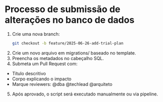 # Processo de submissão de alterações no banco de dados

1. Crie uma nova branch:
   ```bash
   git checkout -b feature/2025-06-26-add-trial-plan
2. Crie um novo arquivo em migrations/ baseado no template.
3. Preencha os metadados no cabeçalho SQL.
4. Submeta um Pull Request com:
- Título descritivo
- Corpo explicando o impacto
- Marque reviewers: @dba @techlead @arquiteto

5. Após aprovado, o script será executado manualmente ou via pipeline.